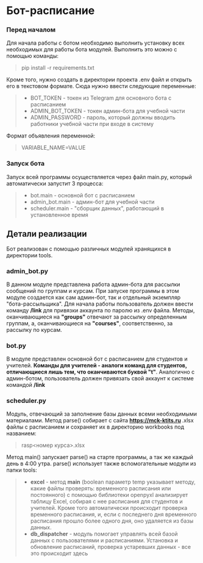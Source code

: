 # Бот-расписание

### Перед началом

Для начала работы с ботом необходимо выполнить установку всех необходимых для работы бота модулей. Выполнить это можно с
помощью команды:
> pip install -r requirements.txt

Кроме того, нужно создать в директории проекта .env файл и открыть его в текстовом формате. Сюда нужно ввести следующие
переменные:
> * BOT_TOKEN - токен из Telegram для основного бота с расписанием
> * ADMIN_BOT_TOKEN - токен админ-бота для учебной части
> * ADMIN_PASSWORD - пароль, который должны вводить работники учебной части при входе в систему

Формат объявления переменной:
> VARIABLE_NAME=VALUE

### Запуск бота

Запуск всей программы осуществляется через файл main.py, который автоматически запустит 3 процесса:
> - bot.main - основной бот с расписанием
> - admin_bot.main - админ-бот для учебной части
> - scheduler.main - "сборщик данных", работающий в установленное время

## Детали реализации

Бот реализован с помощью различных модулей хранящихся в директории tools.

### admin_bot.py

В данном модуле представлена работа админ-бота для рассылки сообщений по группам и курсам. При запуске программы в этом
модуле создается как сам админ-бот, так и отдельный экземпляр "бота-рассыльщика". Для начала работы пользователь должен
ввести команду <b>/link</b> для привязки аккаунта по паролю из .env файла. Методы, оканчивающиеся на <b>"groups"</b>
отвечают за рассылку определенным группам, а, оканчивающиеся на <b>"courses"</b>, соответственно, за рассылку по курсам.

### bot.py

В модуле представлен основной бот с расписанием для студентов и учителей. <b>Команды для учителей - аналоги команд для
студентов, отличающиеся лишь тем, что оканчиваются буквой <b>"t"</b></b>. Аналогично с админ-ботом, пользователь должен
привязать свой аккаунт к системе командой <b>/link</b>

### scheduler.py

Модуль, отвечающий за заполнение базы данных всеми необходимыми материалами. Метод parse() собирает с
сайта <b> https://mck-ktits.ru </b> .xlsx файлы с расписанием и сохраняет их в директорию workbooks под названием:
> rasp<номер курса>.xlsx

Метод main() запускает parse() на старте программы, а так же каждый день в 4:00 утра. parse() использует также
вспомогательные модули из папки tools:
> * <b>excel</b> - метод <b>main</b> (boolean параметр temp 
    указывает методу, какие файлы проверять: временного расписания или постоянного) с помощью библиотеки 
    openpyxl анализирует таблицу Excel, 
    собирая с нее расписания для студентов и учителей.
    Кроме того автоматически происходит проверка временного расписания, и, 
    если с последнего дня временного расписания прошло более одного дня, оно удаляется из базы данных.
> * <b>db_dispatcher</b> - модуль помогает управлять всей базой данных с пользователями и расписаниями. 
    Установка и обновление расписаний, проверка устаревших данных 
    - все это происходит здесь
